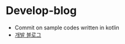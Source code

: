 # Develop-blog

- Commit on sample codes written in kotlin
- [개발 블로그](https://silleruss.tistory.com/)